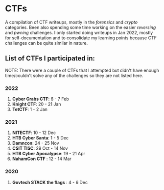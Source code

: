 # CTFs
A compilation of CTF writeups, mostly in the *forensics* and *crypto* categories. Been also spending some time working on the easier *reversing* and *pwning* challenges. I only started doing writeups in Jan 2022, mostly for self-documentation and to consolidate my learning points because CTF challenges can be quite similar in nature.

## List of CTFs I participated in: 

NOTE: There were a couple of CTFs that I attempted but didn't have enough time/couldn't solve any of the challenges so they are not listed here.

### 2022
1. **Cyber Grabs CTF**: 6 - 7 Feb
2. **Knight CTF**: 20 - 21 Jan
3. **TetCTF**: 1 - 2 Jan

### 2021

1. **NITECTF**: 10 - 12 Dec
2. **HTB Cyber Santa**: 1 - 5 Dec
3. **Damncon**: 24 - 25 Nov
4. **CSIT TISC**: 29 Oct - 14 Nov
5. **HTB Cyber Apocalypse**: 19 - 21 Apr
6. **NahamCon CTF** : 12 - 14 Mar

### 2020 
1. **Govtech STACK the flags** : 4 - 6 Dec

